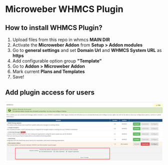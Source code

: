 # Microweber WHMCS Plugin

## How to install WHMCS Plugin?

1. Upload files from this repo in whmcs **MAIN DIR**
2. Activate the **Microweber Addon** from **Setup > Addon modules**
3. Go to **general settings** and set **Domain Url** and **WHMCS System URL** as **https**
4. Add configurable option group **"Template"**
5. Go to **Addon > Microweber Addon**
6. Mark current **Plans and Templates**
7. Save!


## Add plugin access for users 

![whmcs_plugin.png](order/assets/whmcs_plugin.png "")


